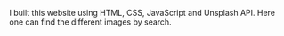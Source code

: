 I built this website using HTML, CSS, JavaScript and Unsplash API. Here one can find the different images by search.
